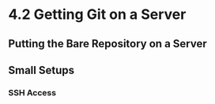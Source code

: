 # 4.2 Getting Git on a Server

## Putting the Bare Repository on a Server

## Small Setups

### SSH Access

